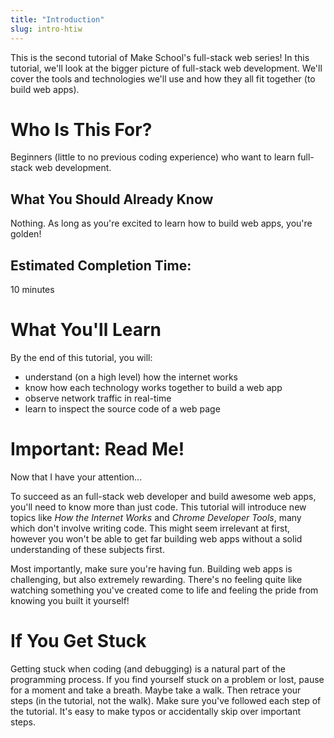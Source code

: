 ```yaml
---
title: "Introduction"
slug: intro-htiw
---
```


This is the second tutorial of Make School's full-stack web series! In this tutorial, we'll look at the bigger picture of full-stack web development. We'll cover the tools and technologies we'll use and how they all fit together (to build web apps).

# Who Is This For?

Beginners (little to no previous coding experience) who want to learn full-stack web development.

## What You Should Already Know

Nothing. As long as you're excited to learn how to build web apps, you're golden!

## Estimated Completion Time:

10 minutes

# What You'll Learn

By the end of this tutorial, you will:

- understand (on a high level) how the internet works
- know how each technology works together to build a web app
- observe network traffic in real-time
- learn to inspect the source code of a web page

# Important: Read Me!

Now that I have your attention...

To succeed as an full-stack web developer and build awesome web apps, you'll need to know more than just code. This tutorial will introduce new topics like _How the Internet Works_ and _Chrome Developer Tools_, many which don't involve writing code. This might seem irrelevant at first, however you won't be able to get far building web apps without a solid understanding of these subjects first.

Most importantly, make sure you're having fun. Building web apps is challenging, but also extremely rewarding. There's no feeling quite like watching something you've created come to life and feeling the pride from knowing you built it yourself!

# If You Get Stuck

Getting stuck when coding (and debugging) is a natural part of the programming process. If you find yourself stuck on a problem or lost, pause for a moment and take a breath. Maybe take a walk. Then retrace your steps (in the tutorial, not the walk). Make sure you've followed each step of the tutorial. It's easy to make typos or accidentally skip over important steps.
